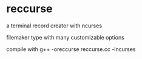 # reccurse
a terminal record creator with ncurses

filemaker type with many customizable options

compile with 
g++ -oreccurse reccurse.cc -lncurses
